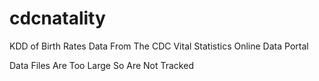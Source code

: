 # cdcnatality
KDD of Birth Rates Data From The CDC Vital Statistics Online Data Portal

Data Files Are Too Large So Are Not Tracked
